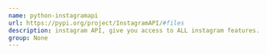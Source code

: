 ```yaml
---
name: python-instagramapi
url: https://pypi.org/project/InstagramAPI/#files
description: instagram API, give you access to ALL instagram features. URL : https://pypi.org/project/InstagramAPI/#files Groups : None
group: None
---
```

